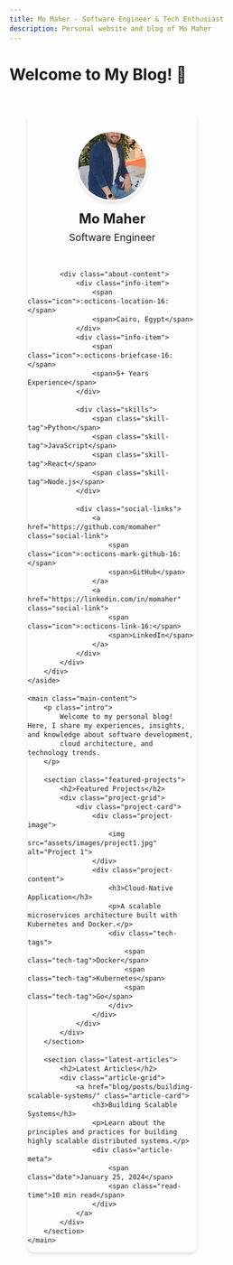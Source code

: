 ```yaml
---
title: Mo Maher - Software Engineer & Tech Enthusiast
description: Personal website and blog of Mo Maher
---
```


# Welcome to My Blog! 👋

<div class="page-layout">
    <aside class="sidebar">
        <div class="about-card">
            <div class="about-header">
                <div class="profile-image">
                    <img src="assets/images/profile.jpg" alt="Mo Maher">
                </div>
                <h2>Mo Maher</h2>
                <p class="title">Software Engineer</p>
            </div>
            
            <div class="about-content">
                <div class="info-item">
                    <span class="icon">:octicons-location-16:</span>
                    <span>Cairo, Egypt</span>
                </div>
                <div class="info-item">
                    <span class="icon">:octicons-briefcase-16:</span>
                    <span>5+ Years Experience</span>
                </div>
                
                <div class="skills">
                    <span class="skill-tag">Python</span>
                    <span class="skill-tag">JavaScript</span>
                    <span class="skill-tag">React</span>
                    <span class="skill-tag">Node.js</span>
                </div>
                
                <div class="social-links">
                    <a href="https://github.com/momaher" class="social-link">
                        <span class="icon">:octicons-mark-github-16:</span>
                        <span>GitHub</span>
                    </a>
                    <a href="https://linkedin.com/in/momaher" class="social-link">
                        <span class="icon">:octicons-link-16:</span>
                        <span>LinkedIn</span>
                    </a>
                </div>
            </div>
        </div>
    </aside>

    <main class="main-content">
        <p class="intro">
            Welcome to my personal blog! Here, I share my experiences, insights, and knowledge about software development,
            cloud architecture, and technology trends.
        </p>

        <section class="featured-projects">
            <h2>Featured Projects</h2>
            <div class="project-grid">
                <div class="project-card">
                    <div class="project-image">
                        <img src="assets/images/project1.jpg" alt="Project 1">
                    </div>
                    <div class="project-content">
                        <h3>Cloud-Native Application</h3>
                        <p>A scalable microservices architecture built with Kubernetes and Docker.</p>
                        <div class="tech-tags">
                            <span class="tech-tag">Docker</span>
                            <span class="tech-tag">Kubernetes</span>
                            <span class="tech-tag">Go</span>
                        </div>
                    </div>
                </div>
            </div>
        </section>

        <section class="latest-articles">
            <h2>Latest Articles</h2>
            <div class="article-grid">
                <a href="blog/posts/building-scalable-systems/" class="article-card">
                    <h3>Building Scalable Systems</h3>
                    <p>Learn about the principles and practices for building highly scalable distributed systems.</p>
                    <div class="article-meta">
                        <span class="date">January 25, 2024</span>
                        <span class="read-time">10 min read</span>
                    </div>
                </a>
            </div>
        </section>
    </main>
</div>

<style>
.page-layout {
    display: grid;
    grid-template-columns: 300px 1fr;
    gap: 2rem;
    max-width: 1200px;
    margin: 0 auto;
    padding: 2rem;
}

.sidebar {
    position: sticky;
    top: 2rem;
}

.about-card {
    background: var(--md-primary-fg-color--light);
    border-radius: 12px;
    overflow: hidden;
    box-shadow: 0 4px 6px rgba(0, 0, 0, 0.1);
}

.about-header {
    text-align: center;
    padding: 2rem;
    background: linear-gradient(to bottom, var(--md-primary-fg-color--light), white);
}

.profile-image {
    width: 120px;
    height: 120px;
    margin: 0 auto 1rem;
    border-radius: 50%;
    overflow: hidden;
    border: 3px solid white;
    box-shadow: 0 4px 6px rgba(0, 0, 0, 0.1);
}

.profile-image img {
    width: 100%;
    height: 100%;
    object-fit: cover;
}

.about-header h2 {
    margin: 0;
    color: var(--md-primary-fg-color);
    font-size: 1.5rem;
}

.about-header .title {
    color: var(--md-primary-fg-color);
    margin: 0.5rem 0 0;
    font-size: 1.1rem;
}

.about-content {
    padding: 1.5rem;
}

.info-item {
    display: flex;
    align-items: center;
    gap: 0.5rem;
    margin-bottom: 0.8rem;
    color: var(--md-typeset-color);
}

.skills {
    display: flex;
    flex-wrap: wrap;
    gap: 0.5rem;
    margin: 1.5rem 0;
}

.skill-tag {
    background: rgba(var(--md-primary-fg-color--rgb), 0.1);
    color: var(--md-primary-fg-color);
    padding: 0.3rem 0.8rem;
    border-radius: 15px;
    font-size: 0.9rem;
}

.social-links {
    display: flex;
    flex-direction: column;
    gap: 0.8rem;
    margin-top: 1.5rem;
}

.social-link {
    display: flex;
    align-items: center;
    gap: 0.5rem;
    color: var(--md-typeset-color);
    text-decoration: none;
    padding: 0.5rem;
    border-radius: 8px;
    transition: all 0.3s ease;
}

.social-link:hover {
    background: rgba(var(--md-primary-fg-color--rgb), 0.1);
    color: var(--md-primary-fg-color);
}

.intro {
    font-size: 1.2rem;
    line-height: 1.6;
    color: var(--md-typeset-color);
    margin-bottom: 3rem;
}

@media (max-width: 768px) {
    .page-layout {
        grid-template-columns: 1fr;
        padding: 1rem;
    }
    
    .sidebar {
        position: static;
        margin-bottom: 2rem;
    }
}
</style>
